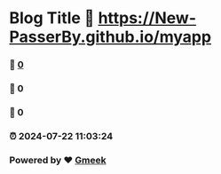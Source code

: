 # Blog Title :link: https://New-PasserBy.github.io/myapp 
### :page_facing_up: [0](https://New-PasserBy.github.io/myapp/tag.html) 
### :speech_balloon: 0 
### :hibiscus: 0 
### :alarm_clock: 2024-07-22 11:03:24 
### Powered by :heart: [Gmeek](https://github.com/Meekdai/Gmeek)
